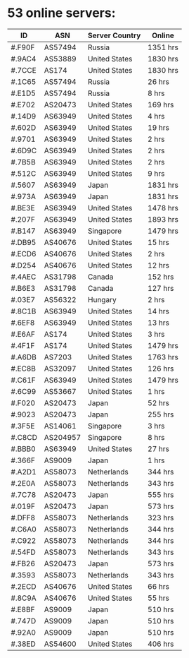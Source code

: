 # 53 online servers:

| ID | ASN | Server Country | Online |
| ------ | ------ | ------ | ------ |
| #.F90F | AS57494 | Russia | 1351 hrs |
| #.9AC4 | AS53889 | United States | 1830 hrs |
| #.7CCE | AS174 | United States | 1830 hrs |
| #.1C65 | AS57494 | Russia | 26 hrs |
| #.E1D5 | AS57494 | Russia | 8 hrs |
| #.E702 | AS20473 | United States | 169 hrs |
| #.14D9 | AS63949 | United States | 4 hrs |
| #.602D | AS63949 | United States | 19 hrs |
| #.9701 | AS63949 | United States | 2 hrs |
| #.6D9C | AS63949 | United States | 2 hrs |
| #.7B5B | AS63949 | United States | 2 hrs |
| #.512C | AS63949 | United States | 9 hrs |
| #.5607 | AS63949 | Japan | 1831 hrs |
| #.973A | AS63949 | Japan | 1831 hrs |
| #.BE3E | AS63949 | United States | 1478 hrs |
| #.207F | AS63949 | United States | 1893 hrs |
| #.B147 | AS63949 | Singapore | 1479 hrs |
| #.DB95 | AS40676 | United States | 15 hrs |
| #.ECD6 | AS40676 | United States | 2 hrs |
| #.D254 | AS40676 | United States | 12 hrs |
| #.4AEC | AS31798 | Canada | 152 hrs |
| #.B6E3 | AS31798 | Canada | 127 hrs |
| #.03E7 | AS56322 | Hungary | 2 hrs |
| #.8C1B | AS63949 | United States | 14 hrs |
| #.6EF8 | AS63949 | United States | 13 hrs |
| #.E6AF | AS174 | United States | 3 hrs |
| #.4F1F | AS174 | United States | 1479 hrs |
| #.A6DB | AS7203 | United States | 1763 hrs |
| #.EC8B | AS32097 | United States | 126 hrs |
| #.C61F | AS63949 | United States | 1479 hrs |
| #.6C99 | AS53667 | United States | 1 hrs |
| #.F020 | AS20473 | Japan | 52 hrs |
| #.9023 | AS20473 | Japan | 255 hrs |
| #.3F5E | AS14061 | Singapore | 3 hrs |
| #.C8CD | AS204957 | Singapore | 8 hrs |
| #.BBB0 | AS63949 | United States | 27 hrs |
| #.366F | AS9009 | Japan | 1 hrs |
| #.A2D1 | AS58073 | Netherlands | 344 hrs |
| #.2E0A | AS58073 | Netherlands | 343 hrs |
| #.7C78 | AS20473 | Japan | 555 hrs |
| #.019F | AS20473 | Japan | 573 hrs |
| #.DFF8 | AS58073 | Netherlands | 323 hrs |
| #.C6A0 | AS58073 | Netherlands | 344 hrs |
| #.C922 | AS58073 | Netherlands | 344 hrs |
| #.54FD | AS58073 | Netherlands | 343 hrs |
| #.FB26 | AS20473 | Japan | 573 hrs |
| #.3593 | AS58073 | Netherlands | 343 hrs |
| #.2ECD | AS40676 | United States | 66 hrs |
| #.8C9A | AS40676 | United States | 55 hrs |
| #.E8BF | AS9009 | Japan | 510 hrs |
| #.747D | AS9009 | Japan | 510 hrs |
| #.92A0 | AS9009 | Japan | 510 hrs |
| #.38ED | AS54600 | United States | 406 hrs |

